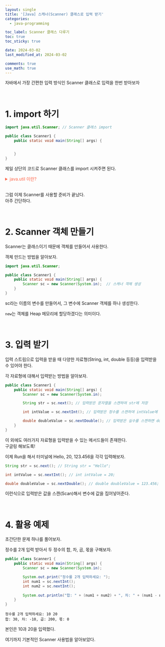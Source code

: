 ```yaml
---
layout: single
title: '[Java] 스캐너(Scanner) 클래스로 입력 받기'
categories:
  - java-programming

toc_label: Scanner 클래스 다루기
toc: true
toc_sticky: true

date: 2024-03-02
last_modified_at: 2024-03-02 

comments: true
use_math: true
---
```


자바에서 가장 간편한 입력 방식인 Scanner 클래스로 입력을 한번 받아보자

<br>

# 1. import 하기

```java
import java.util.Scanner; // Scanner 클래스 import

public class Scanner1 {
    public static void main(String[] args) {


    }
}
```
제일 상단의 코드로 Scanner 클래스를 import 시켜주면 된다. 

<details>
<summary style="color:tomato;">java.util 이란?</summary>
java.util는 자바 프로그래밍에 유용한 여러 클래스들을 가지고 있는 <span style="color:tomato;">패키지</span>이다.<br>
Scanner 클래스가 그 중 하나이다. 
</details><br>

그럼 이제 Scanner를 사용할 준비가 끝났다.  
아주 간단하다.  

<br>

# 2. Scanner 객체 만들기 

Scanner는 클래스이기 때문에 객체를 만들어서 사용한다.

객체 만드는 방법을 알아보자.  

```java
import java.util.Scanner;

public class Scanner1 {
    public static void main(String[] args) {
        Scanner sc = new Scanner(System.in);  // 스캐너 객체 생성
    }
}
```

sc라는 이름의 변수를 만들어서, 그 변수에 Scanner 객체를 하나 생성한다.  

`new`는 객체를 Heap 메모리에 할당하겠다는 의미이다.

<br>

# 3. 입력 받기

입력 스트림으로 입력을 받을 때 다양한 자료형(String, int, double 등등)을 입력받을 수 있어야 한다.  

각 자료형에 대해서 입력받는 방법을 알아보자.  

```Java
public class Scanner1 {
    public static void main(String[] args) {
        Scanner sc = new Scanner(System.in);

        String str = sc.next(); // 입력받은 문자열을 스캔하여 str에 저장

        int intValue = sc.nextInt(); // 입력받은 정수를 스캔하여 intValue에 저장

        double doubleValue = sc.nextDouble(); // 입력받은 실수를 스캔하면 doubleValue에 저장
    }
}
```
이 외에도 여러가지 자료형을 입력받을 수 있는 메서드들이 존재한다.  
구글링 해보도록!

이제 Run을 해서 터미널에 Hello, 20, 123.456을 각각 입력해보자.
```java
String str = sc.next(); // String str = "Hello";

int intValue = sc.nextInt(); // int intValue = 20;

double doubleValue = sc.nextDouble(); // double doubleValue = 123.456;
```
이런식으로 입력받은 값을 스캔(Scan)해서 변수에 값을 집어넣어준다.  

<br>

# 4. 활용 예제

초간단한 문제 하나를 풀어보자.  

정수를 2개 입력 받아서 두 정수의 합, 차, 곱, 몫을 구해보자.   

```java
public class Scanner1 {
    public static void main(String[] args) {
        Scanner sc = new Scanner(System.in);

        System.out.print("정수를 2개 입력하세요: ");
        int num1 = sc.nextInt();
        int num2 = sc.nextInt();
        
        System.out.println("합: " + (num1 + num2) + ", 차: " + (num1 - num2) + ", 곱: " + (num1 * num2) + ", 몫: " + (num1 / num2));
    }
}
```

```
정수를 2개 입력하세요: 10 20
합: 30, 차: -10, 곱: 200, 몫: 0
```

본인은 10과 20을 입력했다.  

여기까지 기본적인 Scanner 사용법을 알아보았다.  
